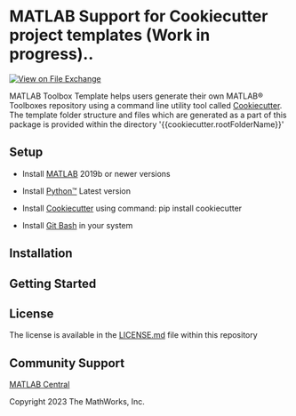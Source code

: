 # MATLAB Support for Cookiecutter project templates (Work in progress)..

[![View <File Exchange Title> on File Exchange](https://www.mathworks.com/matlabcentral/images/matlab-file-exchange.svg)](https://www.mathworks.com/matlabcentral/fileexchange/####-file-exchange-title) 

MATLAB Toolbox Template helps users generate their own MATLAB&reg; Toolboxes repository using a command line utility tool called [Cookiecutter][1]. The template folder structure and files which are generated as a part of this package is provided within the directory '{{cookiecutter.rootFolderName}}'

## Setup 

  

* Install [MATLAB][2] 2019b or newer versions

* Install [Python&trade;][8] Latest version 

* Install [Cookiecutter][9] using command: pip install cookiecutter 

* Install [Git Bash][6] in your system  

## Installation 


## Getting Started 




 ## License 

<!--- Make sure you have a License.txt within your Repo ---> 

The license is available in the [LICENSE.md][3] file within this repository

 
## Community Support 

[MATLAB Central](https://www.mathworks.com/matlabcentral) 

Copyright 2023 The MathWorks, Inc. 


[1]: https://github.com/cookiecutter/cookiecutter 

[2]: https://in.mathworks.com/help/install/install-products.html 

[3]: https://github.com/mathworks/MATLAB-Support-for-Cookiecutter-Project-Templates/-/blob/main/LICENSE 

[4]: https://in.mathworks.com/help/matlab/ref/matlab.addons.install.html 

[5]: https://in.mathworks.com/help/matlab/matlab_prog/create-and-share-custom-matlab-toolboxes.html 

[6]: https://git-scm.com/downloads 

[7]: https://cli.github.com/manual/gh_auth_login 

[8]: https://www.python.org/downloads/ 

[9]: https://pypi.org/project/cookiecutter/

[10]: https://cli.github.com/
